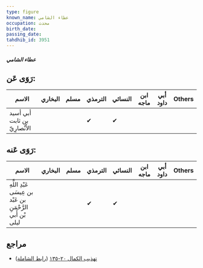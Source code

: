 ```yaml
---
type: figure
known_name: عطاء الشامي
occupation: محدث
birth_date:
passing_date:
tahdhib_id: 3951
---
```

##### عطاء الشامي

## رَوَى عَن:
| الاسم                         | البخاري | مسلم | الترمذي | النسائي | ابن ماجه | أبي داود | Others |
| ----------------------------- | ------- | ---- | ------- | ------- | -------- | -------- | ------ |
| أبي أسيد بن ثابت الأَنْصارِيّ |         |      | ✔       | ✔       |          |          |        |
## رَوَى عَنه:
| الاسم                                                       | البخاري | مسلم | الترمذي | النسائي | ابن ماجه | أبي داود | Others |
| ----------------------------------------------------------- | ------- | ---- | ------- | ------- | -------- | -------- | ------ |
| عَبْدِ اللَّهِ بن عِيسَى بن عَبْد الرَّحْمَنِ بْن أَبي ليلى |         |      | ✔       | ✔       |          |          |        |
## مراجع
- [تهذيب الكمال ٢٠-١٣٥](obsidian://open?vault=Tahdhib-al-Kamal&file=Figures/٣٩٥١-عطاء%20الشامي) ([رابط الشاملة](https://shamela.ws/book/3722/10265))